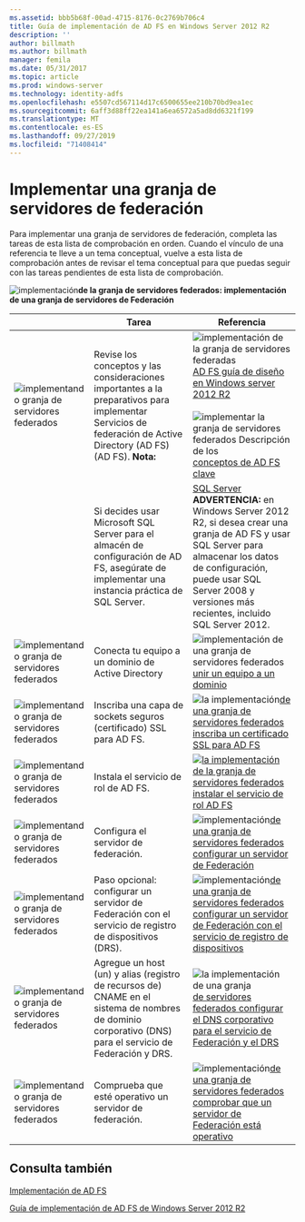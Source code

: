 ```yaml
---
ms.assetid: bbb5b68f-00ad-4715-8176-0c2769b706c4
title: Guía de implementación de AD FS en Windows Server 2012 R2
description: ''
author: billmath
ms.author: billmath
manager: femila
ms.date: 05/31/2017
ms.topic: article
ms.prod: windows-server
ms.technology: identity-adfs
ms.openlocfilehash: e5507cd567114d17c6500655ee210b70bd9ea1ec
ms.sourcegitcommit: 6aff3d88ff22ea141a6ea6572a5ad8dd6321f199
ms.translationtype: MT
ms.contentlocale: es-ES
ms.lasthandoff: 09/27/2019
ms.locfileid: "71408414"
---
```

# <a name="deploying-a-federation-server-farm"></a>Implementar una granja de servidores de federación


Para implementar una granja de servidores de federación, completa las tareas de esta lista de comprobación en orden. Cuando el vínculo de una referencia te lleve a un tema conceptual, vuelve a esta lista de comprobación antes de revisar el tema conceptual para que puedas seguir con las tareas pendientes de esta lista de comprobación.  
  
![implementación](media/2b05dce3-938f-4168-9b8f-1f4398cbdb9b.gif)**de la granja de servidores federados: implementación de una granja de servidores de Federación**  
  
||Tarea|Referencia|  
|-|--------|-------------|  
|![implementando granja de servidores federados](media/icon_checkboxo.gif)|Revise los conceptos y las consideraciones importantes a la preparativos para implementar Servicios de federación de Active Directory (AD FS) \(AD FS\). **Nota:**|![implementación de la granja de servidores federadas](media/faa393df-4856-4431-9eda-4f4e5be72a90.gif)[AD FS guía de diseño en Windows server 2012 R2](../../ad-fs/design/AD-FS-Design-Guide-in-Windows-Server-2012-R2.md)<br /><br />![implementar la granja de servidores federados Descripción de los](media/faa393df-4856-4431-9eda-4f4e5be72a90.gif)[conceptos de AD FS clave](../../ad-fs/technical-reference/Understanding-Key-AD-FS-Concepts.md)|  
||Si decides usar Microsoft SQL Server para el almacén de configuración de AD FS, asegúrate de implementar una instancia práctica de SQL Server.|[SQL Server](https://technet.microsoft.com/sqlserver) **ADVERTENCIA:** en Windows Server 2012 R2, si desea crear una granja de AD FS y usar SQL Server para almacenar los datos de configuración, puede usar SQL Server 2008 y versiones más recientes, incluido SQL Server 2012.|  
|![implementando granja de servidores federados](media/icon_checkboxo.gif)|Conecta tu equipo a un dominio de Active Directory|![implementación de una granja de servidores federados](media/faa393df-4856-4431-9eda-4f4e5be72a90.gif)[unir un equipo a un dominio](Join-a-Computer-to-a-Domain.md)|  
|![implementando granja de servidores federados](media/icon_checkboxo.gif)|Inscriba una capa de sockets seguros \(certificado\) SSL para AD FS.|![la implementación](media/bc6cea1a-1c6c-4124-8c8f-1df5adfe8c88.gif)[de una granja de servidores federados inscriba un certificado SSL para AD FS](Enroll-an-SSL-Certificate-for-AD-FS.md)|  
|![implementando granja de servidores federados](media/icon_checkboxo.gif)|Instala el servicio de rol de AD FS.|![](media/bc6cea1a-1c6c-4124-8c8f-1df5adfe8c88.gif)[la implementación de la granja de servidores federados instalar el servicio de rol AD FS](Install-the-AD-FS-Role-Service.md)|  
|![implementando granja de servidores federados](media/icon_checkboxo.gif)|Configura el servidor de federación.|![implementación](media/bc6cea1a-1c6c-4124-8c8f-1df5adfe8c88.gif)[de una granja de servidores federados configurar un servidor de Federación](Configure-a-Federation-Server.md)|  
|![implementando granja de servidores federados](media/icon_checkboxo.gif)|Paso opcional: configurar un servidor de Federación con el servicio de registro de dispositivos \(DRS\).|![implementación](media/faa393df-4856-4431-9eda-4f4e5be72a90.gif)[de una granja de servidores federados configurar un servidor de Federación con el servicio de registro de dispositivos](Configure-a-federation-server-with-Device-Registration-Service.md)|  
|![implementando granja de servidores federados](media/icon_checkboxo.gif)|Agregue un host \(un\) y alias \(registro de recursos de\) CNAME en el sistema de nombres de dominio corporativo \(DNS\) para el servicio de Federación y DRS.|![la implementación de una granja](media/faa393df-4856-4431-9eda-4f4e5be72a90.gif)[de servidores federados configurar el DNS corporativo para el servicio de Federación y el DRS](Configure-Corporate-DNS-for-the-Federation-Service-and-DRS.md)|  
|![implementando granja de servidores federados](media/icon_checkboxo.gif)|Comprueba que esté operativo un servidor de federación.|![implementación](media/faa393df-4856-4431-9eda-4f4e5be72a90.gif)[de una granja de servidores federados comprobar que un servidor de Federación está operativo](Verify-That-a-Federation-Server-Is-Operational.md)|  
  

## <a name="see-also"></a>Consulta también  
[Implementación de AD FS](../../ad-fs/AD-FS-Deployment.md)  

[Guía de implementación de AD FS de Windows Server 2012 R2](../../ad-fs/deployment/Windows-Server-2012-R2-AD-FS-Deployment-Guide.md)  
  

